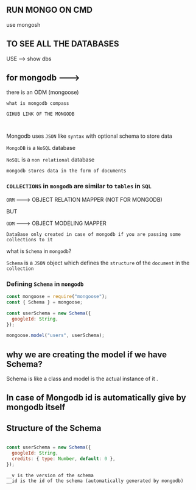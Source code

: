 ## RUN MONGO ON CMD

use mongosh

## TO SEE ALL THE DATABASES

USE --> show dbs

## for mongodb --->

there is an ODM (mongoose)

`what is mongodb compass`

`GIHUB LINK OF THE MONGODB `

```link


```

Mongodb uses `JSON` like `syntax` with optional schema to store data

`MongoDB` is a `NoSQL` database

`NoSQL` is a `non relational` database

`mongodb stores data in the form of documents`

### `COLLECTIONS` in `mongodb` are similar to `tables` in `SQL`

`ORM` ---> OBJECT RELATION MAPPER (NOT FOR MONGODB)

BUT

`ODM` ---> OBJECT MODELING MAPPER

`DataBase only created in case of mongodb if you are passing some collections to it`

what is `Schema` in `mongodb`?

`Schema` is a `JSON` object which defines the `structure` of the `document` in the `collection`

### Defining `Schema` in `mongodb`

```javascript
const mongoose = require("mongoose");
const { Schema } = mongoose;

const userSchema = new Schema({
  googleId: String,
});

mongoose.model("users", userSchema);
```

## why we are creating the model if we have Schema?

Schema is like a class and model is the actual instance of it .

## In case of Mongodb id is automatically give by mongodb itself



## Structure of the Schema

```javascript

const userSchema = new Schema({
  googleId: String,
  credits: { type: Number, default: 0 },
});

```


```
__v is the version of the schema
__id is the id of the schema (automatically generated by mongodb)

```